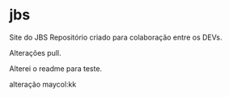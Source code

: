 # jbs
Site do JBS
Repositório criado para colaboração entre os DEVs.

Alterações pull.


Alterei o readme para teste.

alteração maycol:kk
